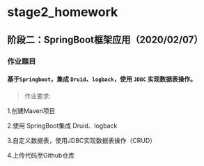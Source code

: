 # stage2_homework
## 阶段二：SpringBoot框架应用（2020/02/07）
###   作业题目
#### 基于`Springboot`，集成 `Druid`、`logback`，使用 `JDBC` 实现数据表操作。
> 作业要求:

1.创建Maven项目

2.使用 SpringBoot集成 Druid、logback

3.自定义数据表，使用JDBC实现数据表操作（CRUD）

4.上传代码至Github仓库
